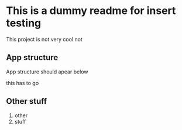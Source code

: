 # This is a dummy readme for insert testing

This project is not very cool not

## App structure

App structure should apear below

<!-- DIRTREE-README-ACTION-INSERT-HERE-START -->
this has to go
<!-- DIRTREE-README-ACTION-INSERT-HERE-END -->

## Other stuff

1. other
2. stuff
